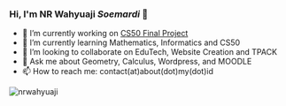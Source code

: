 ### Hi, I'm NR Wahyuaji <i>Soemardi</i> 👋
- 🔭 I’m currently working on <a href="https://cs50.harvard.edu/indonesia/2023/project/">CS50 Final Project</a>
- 🌱 I’m currently learning Mathematics, Informatics and CS50
- 👯 I’m looking to collaborate on EduTech, Website Creation and TPACK
- 💬 Ask me about Geometry, Calculus, Wordpress, and MOODLE
- 📫 How to reach me: contact(at)about(dot)my(dot)id

<img src="https://komarev.com/ghpvc/?username=nrwahyuaji&label=Profile%20views&color=0e75b6&style=flat" alt="nrwahyuaji" />
